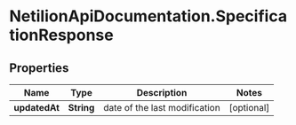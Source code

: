 # NetilionApiDocumentation.SpecificationResponse

## Properties
Name | Type | Description | Notes
------------ | ------------- | ------------- | -------------
**updatedAt** | **String** | date of the last modification | [optional] 


